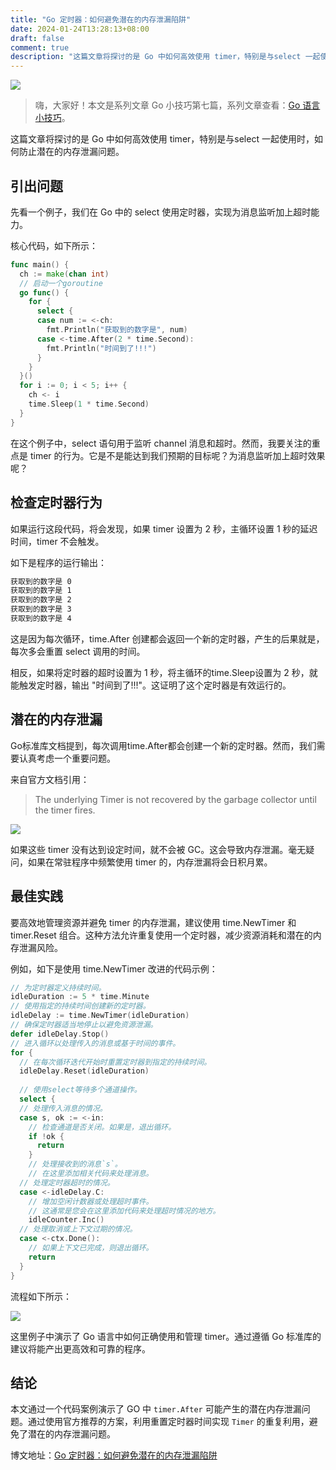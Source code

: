 ```yaml
---
title: "Go 定时器：如何避免潜在的内存泄漏陷阱"
date: 2024-01-24T13:28:13+08:00
draft: false
comment: true
description: "这篇文章将探讨的是 Go 中如何高效使用 timer，特别是与select 一起使用时，如何防止潜在的内存泄漏问题。"
---
```


![](https://cdn.jsdelivr.net/gh/poloxue/images@2024-01/2024-01-24-timer-potential-leaking-in-golang-01.png)

> 嗨，大家好！本文是系列文章 Go 小技巧第七篇，系列文章查看：[Go 语言小技巧](https://mp.weixin.qq.com/mp/appmsgalbum?action=getalbum&album_id=3291066778475053060)。

这篇文章将探讨的是 Go 中如何高效使用 timer，特别是与select 一起使用时，如何防止潜在的内存泄漏问题。

## 引出问题

先看一个例子，我们在 Go 中的 select 使用定时器，实现为消息监听加上超时能力。

核心代码，如下所示：

```go
func main() {
  ch := make(chan int)
  // 启动一个goroutine
  go func() {
    for {
      select {
      case num := <-ch:
        fmt.Println("获取到的数字是", num)
      case <-time.After(2 * time.Second):
        fmt.Println("时间到了!!!")
      }
    }
  }()
  for i := 0; i < 5; i++ {
    ch <- i
    time.Sleep(1 * time.Second)
  }
}
```

在这个例子中，select 语句用于监听 channel 消息和超时。然而，我要关注的重点是 timer 的行为。它是不是能达到我们预期的目标呢？为消息监听加上超时效果呢？

## 检查定时器行为

如果运行这段代码，将会发现，如果 timer 设置为 2 秒，主循环设置 1 秒的延迟时间，timer 不会触发。

如下是程序的运行输出：

```bash
获取到的数字是 0
获取到的数字是 1
获取到的数字是 2
获取到的数字是 3
获取到的数字是 4
```

这是因为每次循环，time.After 创建都会返回一个新的定时器，产生的后果就是，每次多会重置 select 调用的时间。

相反，如果将定时器的超时设置为 1 秒，将主循环的time.Sleep设置为 2 秒，就能触发定时器，输出 "时间到了!!!"。这证明了这个定时器是有效运行的。

## 潜在的内存泄漏

Go标准库文档提到，每次调用time.After都会创建一个新的定时器。然而，我们需要认真考虑一个重要问题。

来自官方文档引用：

> The underlying Timer is not recovered by the garbage collector until the timer fires.

![](https://cdn.jsdelivr.net/gh/poloxue/images@2024-01/2024-01-24-timer-potential-leaking-in-golang-03-v1.png)

如果这些 timer 没有达到设定时间，就不会被 GC。这会导致内存泄漏。毫无疑问，如果在常驻程序中频繁使用 timer 的，内存泄漏将会日积月累。

## 最佳实践

要高效地管理资源并避免 timer 的内存泄漏，建议使用 time.NewTimer 和 timer.Reset 组合。这种方法允许重复使用一个定时器，减少资源消耗和潜在的内存泄漏风险。


例如，如下是使用 time.NewTimer 改进的代码示例：

```go
// 为定时器定义持续时间。
idleDuration := 5 * time.Minute
// 使用指定的持续时间创建新的定时器。
idleDelay := time.NewTimer(idleDuration)
// 确保定时器适当地停止以避免资源泄漏。
defer idleDelay.Stop()
// 进入循环以处理传入的消息或基于时间的事件。
for {
  // 在每次循环迭代开始时重置定时器到指定的持续时间。
  idleDelay.Reset(idleDuration)
  
  // 使用select等待多个通道操作。
  select {
  // 处理传入消息的情况。
  case s, ok := <-in:
    // 检查通道是否关闭。如果是，退出循环。
    if !ok {
      return
    }
    // 处理接收到的消息`s`。
    // 在这里添加相关代码来处理消息。
  // 处理定时器超时的情况。
  case <-idleDelay.C:
    // 增加空闲计数器或处理超时事件。
    // 这通常是您会在这里添加代码来处理超时情况的地方。
    idleCounter.Inc()
  // 处理取消或上下文过期的情况。
  case <-ctx.Done():
    // 如果上下文已完成，则退出循环。
    return
  }
}
```

流程如下所示：

![](https://cdn.jsdelivr.net/gh/poloxue/images@2024-01/2024-01-24-timer-potential-leaking-in-golang-02-v1.png)

这里例子中演示了 Go 语言中如何正确使用和管理 timer。通过遵循 Go 标准库的建议将能产出更高效和可靠的程序。

## 结论

本文通过一个代码案例演示了 GO 中 `timer.After` 可能产生的潜在内存泄漏问题。通过使用官方推荐的方案，利用重置定时器时间实现 `Timer` 的重复利用，避免了潜在的内存泄漏问题。

博文地址：[Go 定时器：如何避免潜在的内存泄漏陷阱](https://www.poloxue.com/posts/2024-01-24-timer-potential-leaking-in-golang/)
